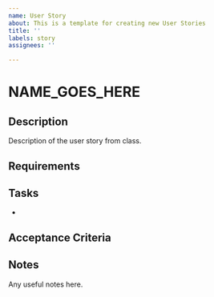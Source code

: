 ```yaml
---
name: User Story
about: This is a template for creating new User Stories
title: ''
labels: story
assignees: ''

---
```


# NAME_GOES_HERE

## Description
Description of the user story from class.

## Requirements

## Tasks
- 

## Acceptance Criteria


## Notes

Any useful notes here.
